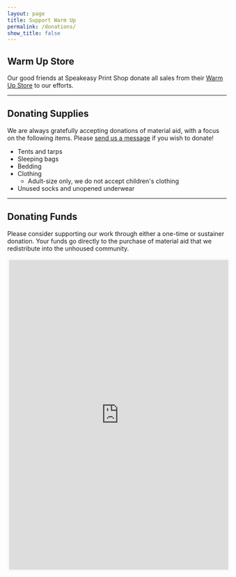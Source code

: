 ```yaml
---
layout: page
title: Support Warm Up
permalink: /donations/
show_title: false
---
```


## Warm Up Store
Our good friends at Speakeasy Print Shop donate all sales from their [Warm Up Store](https://www.speakeasyprintshop.com/warm-up-boston) to our efforts. 

---

## Donating Supplies
We are always gratefully accepting donations of material aid, with a focus on the following items. Please [send us a message](/contact/) if you wish to donate!

- Tents and tarps
- Sleeping bags
- Bedding
- Clothing 
    - Adult-size only, we do not accept children's clothing
- Unused socks and unopened underwear

---

## Donating Funds
Please consider supporting our work through either a one-time or sustainer donation. Your funds go directly to the purchase of material aid that we redistribute into the unhoused community. 

<iframe
id='kofiframe'
src='https://ko-fi.com/warmupboston/?hidefeed=true&widget=true&embed=true&preview=true'
style='border:none;width:100%;padding:4px;background:#f9f9f9;' height='712'
title='warmupboston'> </iframe>
